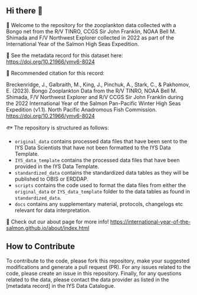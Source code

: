 ## Hi there 👋

🙋 Welcome to the repository for the zooplankton data collected with a Bongo net from the R/V TINRO, CCGS Sir John Franklin, NOAA Bell M. Shimada and F/V Northwest Explorer collected in 2022 as part of the International Year of the Salmon High Seas Expedition.

🤖 See the metadata record for this dataset here: https://doi.org/10.21966/ymv6-8024

🚢 Recommended citation for this record:

Breckenridge, J., Galbraith, M., King, J., Pinchuk, A., Stark, C., & Pakhomov, E. (2023). Bongo Zooplankton Data from the R/V TINRO, NOAA Bell M. Shimada, F/V Northwest Explorer and R/V CCGS Sir John Franklin during the 2022 International Year of the Salmon Pan-Pacific Winter High Seas Expedition (v1.1). North Pacific Anadromous Fish Commission. https://doi.org/10.21966/ymv6-8024

🐟 The repository is structured as follows: 
  * `original_data` contains processed data files that have been sent to the IYS Data Scientists that have not been formatted to the IYS Data Template.
  * `IYS_data_template` contains the processed data files that have been provided in the IYS Data Template.
  * `standardized_data` contains the standardized data tables as they will be published to OBIS or ERDDAP. 
  * `scripts` contains the code used to format the data files from either the `original_data` or `IYS_data_template` folder to the data tables as found in `standardized_data`.
  * `docs` contains any supplementary material, protocols, changelogs etc relevant for data interpretation.

🦐 Check out our about page for more info! https://international-year-of-the-salmon.github.io/about/index.html

## How to Contribute  

To contribute to the code, please fork this repository, make your suggested modifications and generate a pull request (PR). For any issues related to the code, please create an issue in this repository. Finally, for any questions related to the data, please contact the data provider as listed in the [metadata record] in the IYS Data Catalogue.
